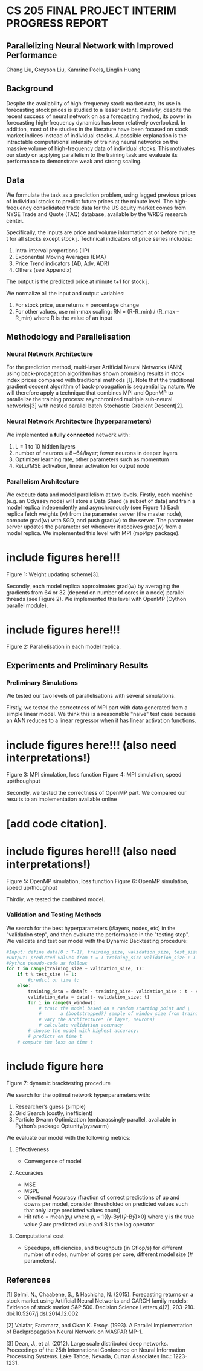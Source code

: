 
# CS 205 FINAL PROJECT INTERIM PROGRESS REPORT 

## Parallelizing Neural Network with Improved Performance 
Chang Liu, Greyson Liu, Kamrine Poels, Linglin Huang

## Background
Despite the availability of high-frequency stock market data, its use in forecasting stock prices is studied to a lesser extent. Similarly, despite the recent success of neural network on as a forecasting method, its power in forecasting high-frequency dynamics has been relatively overlooked. In addition, most of the studies in the literature have been focused on stock market indices instead of individual stocks. A possible explanation is the intractable computational intensity of training neural networks on the massive volume of high-frequency data of individual stocks. This motivates our study on applying parallelism to the training task and evaluate its performance to demonstrate weak and strong scaling. 


## Data
We formulate the task as a prediction problem, using lagged previous prices of individual stocks to predict future prices at the minute level. The high-frequency consolidated trade data for the US equity market comes from NYSE Trade and Quote (TAQ) database, available by the WRDS research center. 

Specifically, the inputs are price and volume information at or before minute t for all stocks except stock j. 
Technical indicators of price series includes:

 1. Intra-interval proportions (IIP)
 2. Exponential Moving Averages (EMA)
 3. Price Trend indicators (AD, Adv, ADR)
 4. Others (see Appendix)

The output is the predicted price at minute t+1 for stock j.

We normalize all the input and output variables:

1. For stock price, use returns = percentage change
2. For other values, use min-max scaling: RN = (R-R_min) / (R_max – R_min) where R is the value of an input




## Methodology and Parallelisation

### Neural Network Architecture

For the prediction method, multi-layer Artificial Neural Networks (ANN) using back-propagation algorithm has shown promising results in stock index prices compared with traditional methods [1]. Note that the traditional gradient descent algorithm of back-propagation is sequential by nature. We will therefore apply a technique that combines MPI and OpenMP to parallelize the training process: asynchronized multiple sub-neural networks[3] with nested parallel batch Stochastic Gradient Descent[2]. 


### Neural Network Architecture (hyperparameters)

We implemented a **fully connected** network with:

1.	L = 1 to 10 hidden layers
2.	number of neurons = 8~64/layer; fewer neurons in deeper layers
3.	Optimizer learning rate, other parameters such as momentum
4.	ReLu/MSE activation, linear activation for output node


### Parallelism Architecture

We execute data and model parallelism at two levels. Firstly, each machine (e.g. an Odyssey node) will store a Data Shard (a subset of data) and train a model replica independently and asynchronously (see Figure 1.) Each replica fetch weights (w) from the parameter server (the master node), compute grad(w) with SGD, and push grad(w) to the server. The parameter server updates the parameter set whenever it receives grad(w) from a model replica. We implemented this level with MPI (mpi4py package).

# include figures here!!!
Figure 1: Weight updating scheme[3]. 

Secondly, each model replica approximates grad(w) by averaging the gradients from 64 or 32 (depend on number of cores in a node) parallel threads (see Figure 2). We implemented this level with OpenMP (Cython parallel module).

# include figures here!!!
Figure 2: Parallelisation in each model replica.




## Experiments and Preliminary Results


### Preliminary Simulations

We tested our two levels of parallelisations with several simulations.

Firstly, we tested the correctness of MPI part with data generated from a simple linear model. We think this is a reasonable "naive" test case because an ANN reduces to a linear regressor when it has linear activation functions.

# include figures here!!! (also need interpretations!)
Figure 3: MPI simulation, loss function
Figure 4: MPI simulation, speed up/thoughput

Secondly, we tested the correctness of OpenMP part. We compared our results to an implementation available online 
# [add code citation].

# include figures here!!! (also need interpretations!)
Figure 5: OpenMP simulation, loss function
Figure 6: OpenMP simulation, speed up/thoughput

Thirdly, we tested the combined model.


### Validation and Testing Methods

We search for the best hyperparameters (#layers, nodes, etc) in the "validation step", and then evaluate the performance in the "testing step". We validate and test our model with the Dynamic Backtesting procedure:


```python
#Input: define data[0 : T-1], training_size, validation_size, test_size, window_size
#Output: predicted values from t = T-training_size-validation_size : T-1 
#Python pseudo-code as follows
for t in range(training_size + validation_size, T): 
    if t % test_size != 1:
        #predict on time t;
    else:
        training_data = data[t - training_size- validation_size : t - validation_size]
        validation_data = data[t- validation_size: t]
        for i in range(N_window):
            # train the model based on a random starting point and \
            #       a (bootstrapped?) sample of window_size from training_data;
            # vary the architecture* (# layer, neurons) 
            # calculate validation accuracy 
        # choose the model with highest accuracy; 
        # predicts on time t 
    # compute the loss on time t
```

# include figure here
Figure 7: dynamic bracktesting procedure

We search for the optimal network hyperparameters with:

1. Researcher’s guess (simple)
2. Grid Search (costly, inefficient)
3. Particle Swarm Optimization (embarassingly parallel, available in Python’s package Optunity/pyswarm)

We evaluate our model with the following metrics:

1. Effectiveness
    + Convergence of model

2. Accuracies
    + MSE 
    + MSPE
    + Directional Accuracy (fraction of correct predictions of up and downs per model, consider thresholded on predicted values such that only large predicted values count)
    + Hit ratio = mean($p_i$) where $p_i$ = 1{(y-By)($\hat{y}$-B$\hat{y}$)>0} where y is the true value $\hat{y}$ are predicted value and B is the lag operator

3. Computational cost	
    + Speedups, efficiencies, and troughputs (in Gflop/s) for different number of nodes, number of cores per core, different model size (# parameters).








## References
[1] Selmi, N., Chaabene, S., & Hachicha, N. (2015). Forecasting returns on a stock market using Artificial Neural Networks and GARCH family models: Evidence of stock market S&P 500. Decision Science Letters,4(2), 203-210. doi:10.5267/j.dsl.2014.12.002

[2] Valafar, Faramarz, and Okan K. Ersoy. (1993). A Parallel Implementation of Backpropagation Neural Network on MASPAR MP-1.

[3] Dean, J., et al. (2012). Large scale distributed deep networks. Proceedings of the 25th International Conference on Neural Information Processing Systems. Lake Tahoe, Nevada, Curran Associates Inc.: 1223-1231.


```python

```


```python

```
